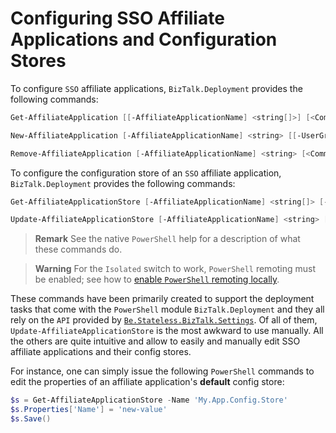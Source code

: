 ﻿# Configuring SSO Affiliate Applications and Configuration Stores

To configure `SSO` affiliate applications, `BizTalk.Deployment` provides the following commands:

```PowerShell
Get-AffiliateApplication [[-AffiliateApplicationName] <string[]>] [<CommonParameters>]

New-AffiliateApplication [-AffiliateApplicationName] <string> [[-UserGroup] <string[]>] [<CommonParameters>]

Remove-AffiliateApplication [-AffiliateApplicationName] <string> [<CommonParameters>]
```

To configure the configuration store of an `SSO` affiliate application, `BizTalk.Deployment` provides the following commands:

```PowerShell
Get-AffiliateApplicationStore [-AffiliateApplicationName] <string[]> [-Any] [<CommonParameters>]

Update-AffiliateApplicationStore [-AffiliateApplicationName] <string> [-EnvironmentSettingsAssemblyFilePath] <string> [-TargetEnvironment] <string> [-AssemblyProbingFolderPath <string[]>] [-EnvironmentSettingOverridesTypeName <string>] [-Isolated] [<CommonParameters>]
```

> **Remark** See the native `PowerShell` help for a description of what these commands do.

> **Warning** For the `Isolated` switch to work, `PowerShell` remoting must be enabled; see how to [enable `PowerShell` remoting locally](./EnablePowerShellRemoting.md).

These commands have been primarily created to support the deployment tasks that come with the `PowerShell` module `BizTalk.Deployment` and they all rely on the `API` provided by [`Be.Stateless.BizTalk.Settings`](../../../../BizTalk/Settings/README.md). Of all of them, `Update-AffiliateApplicationStore` is the most awkward to use manually. All the others are quite intuitive and allow to easily and manually edit SSO affiliate applications and their config stores.

For instance, one can simply issue the following `PowerShell` commands to edit the properties of an affiliate application's **default** config store:

```PowerShell
$s = Get-AffiliateApplicationStore -Name 'My.App.Config.Store'
$s.Properties['Name'] = 'new-value'
$s.Save()
```

<!--
cSpell:ignore
-->
